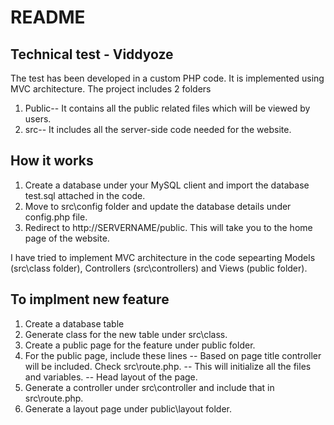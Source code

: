 **README**
==========

**Technical test - Viddyoze**
--------------------------------------
The test has been developed in a custom PHP code. It is implemented using MVC architecture. The project includes 2 folders 
1) Public-- It contains all the public related files which will be viewed by users.
2) src-- It includes all the server-side code needed for the website.


**How it works**
---------------------------------------
1) Create a database under your MySQL client and import the database test.sql attached in the code.
2) Move to src\config folder and update the database details under config.php file.
3) Redirect to http://SERVERNAME/public. This will take you to the home page of the website.

I have tried to implement MVC architecture in the code sepearting Models (src\class folder), Controllers (src\controllers) and Views (public folder).

**To implment new feature**
---------------------------------------
1) Create a database table
2) Generate class for the new table under src\class.
3) Create a public page for the feature under public folder.
4) For the public page, include these lines
    <?php $page_title = "home"; ?>                      -- Based on page title controller will be included. Check src\route.php.
    <?php require_once('../src/intialize.inc.php'); ?>  -- This will initialize all the files and variables.
    <?php include_once('layout/head.layout.php'); ?>    -- Head layout of the page.
5) Generate a controller under src\controller and include that in src\route.php.
6) Generate a layout page under public\layout folder.
